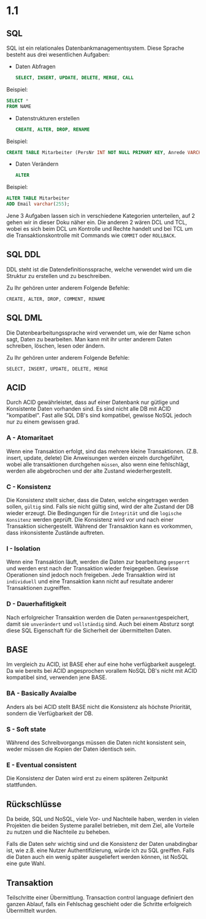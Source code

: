 # 1.1

## SQL

SQL ist ein relationales Datenbankmanagementsystem. Diese Sprache besteht aus drei wesentlichen Aufgaben:

- Daten Abfragen
  
  ```sql
  SELECT, INSERT, UPDATE, DELETE, MERGE, CALL
  ```

Beispiel:

```sql
SELECT *
FROM NAME
```

- Datenstrukturen erstellen
  
  ```sql
  CREATE, ALTER, DROP, RENAME
  ```

Beispiel:

```sql
CREATE TABLE Mitarbeiter (PersNr INT NOT NULL PRIMARY KEY, Anrede VARCHAR NOT NULL, Name VARCHAR NOT NULL, Vorname VARCHAR NOT NULL);
```

- Daten Verändern
  
  ```sql
  ALTER
  ```

Beispiel:

```sql
ALTER TABLE Mitarbeiter
ADD Email varchar(255);
```

Jene 3 Aufgaben lassen sich in verschiedene Kategorien unterteilen, auf 2 gehen wir in dieser Doku näher ein. Die anderen 2 wären DCL und TCL, wobei es sich beim DCL um Kontrolle und Rechte handelt und bei TCL um die Transaktionskontrolle mit Commands wie `COMMIT` oder `ROLLBACK`.

## SQL DDL

DDL steht ist die Datendefinitionssprache, welche verwendet wird um die Struktur zu erstellen und zu beschreiben.

Zu Ihr gehören unter anderem Folgende Befehle:

`CREATE, ALTER, DROP, COMMENT, RENAME`

## SQL DML

Die Datenbearbeitungssprache wird verwendet um, wie der Name schon sagt, Daten zu bearbeiten. Man kann mit ihr unter anderem Daten schreiben, löschen, lesen oder ändern.

Zu Ihr gehören unter anderem Folgende Befehle:

`SELECT, INSERT, UPDATE, DELETE, MERGE`

## ACID

Durch ACID gewährleistet, dass auf einer Datenbank nur gütlige und Konsistente Daten vorhanden sind.
Es sind nicht alle DB mit ACID "kompatibel". Fast alle SQL DB's sind kompatibel, gewisse NoSQL jedoch nur zu einem gewissen grad.

### A - Atomaritaet

Wenn eine Transaktion erfolgt, sind das mehrere kleine Transaktionen. (Z.B. insert, update, delete) Die Anweisungen werden einzeln durchgeführt, wobei alle transaktionen durchgehen `müssen`, also wenn eine fehlschlägt, werden alle abgebrochen und der alte Zustand wiederhergestellt.

### C - Konsistenz

Die Konsistenz stellt sicher, dass die Daten, welche eingetragen werden sollen, `gültig` sind.
Falls sie nicht gültig sind, wird der alte Zustand der DB wieder erzeugt.
Die Bedingungen für die `Integrität` und die `logische Konsitenz` werden geprüft.
Die Konsistenz wird vor und nach einer Transaktion sichergestellt. Während der Transaktion kann es vorkommen, dass inkonsistente Zustände auftreten.

### I - Isolation

Wenn eine Transaktion läuft, werden die Daten zur bearbeitung `gesperrt` und werden erst nach der Transaktion wieder freigegeben. Gewisse Operationen sind jedoch noch freigeben. Jede Transaktion wird ist `individuell` und eine Transaktion kann nicht auf resultate anderer Transaktionen zugreiffen.

### D - Dauerhafitigkeit

Nach erfolgreicher Transaktion werden die Daten `permanent`gespeichert, damit sie `unverändert` und `vollständig` sind. Auch bei einem Absturz sorgt diese SQL Eigenschaft für die Sicherheit der übermittelten Daten.

## BASE

Im vergleich zu ACID, ist BASE eher auf eine hohe verfügbarkeit ausgelegt.
Da wie bereits bei ACID angesprochen vorallem NoSQL DB's nicht mit ACID kompatibel sind, verwenden jene BASE.

### BA - Basically Avaialbe

Anders als bei ACID stellt BASE nicht die Konsistenz als höchste Priorität, sondern die Verfügbarkeit der DB.

### S - Soft state

Während des Schreibvorgangs müssen die Daten nicht konsistent sein, weder müssen die Kopien der Daten identisch sein.

### E - Eventual consistent

Die Konsistenz der Daten wird erst zu einem späteren Zeitpunkt stattfunden.

## Rückschlüsse

Da beide, SQL und NoSQL, viele Vor- und Nachteile haben, werden in vielen Projekten die beiden Systeme parallel betrieben, mit dem Ziel, alle Vorteile zu nutzen und die Nachteile zu beheben.

Falls die Daten sehr wichtig sind und die Konsistenz der Daten unabdingbar ist, wie z.B. eine Nutzer Authentifizierung, würde ich zu SQL greiffen.
Falls die Daten auch ein wenig später ausgeliefert werden können, ist NoSQL eine gute Wahl.

## Transaktion

Teilschritte einer Übermittlung.
Transaction control language definiert den ganzen Ablauf, falls ein Fehlschag geschieht oder die Schritte erfolgreich Übermittelt wurden.

